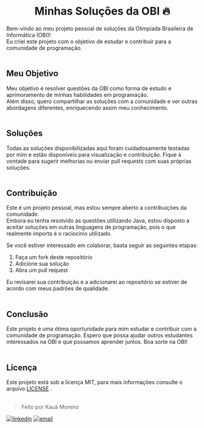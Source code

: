 <h1 align="center">Minhas Soluções da OBI 🔥</h1>

Bem-vindo ao meu projeto pessoal de soluções da Olimpíada Brasileira de Informática (OBI)! <br>
Eu criei este projeto com o objetivo de estudar e contribuir para a comunidade de programação.
<br><br>

## Meu Objetivo
Meu objetivo é resolver questões da OBI como forma de estudo e aprimoramento de minhas habilidades em programação. <br>
Além disso, quero compartilhar as soluções com a comunidade e ver outras abordagens diferentes, enriquecendo assim meu conhecimento.
<br><br>

## Soluções
Todas as soluções disponibilizadas aqui foram cuidadosamente testadas por mim e estão disponíveis para visualização e contribuição. 
Fique à vontade para sugerir melhorias ou enviar pull requests com suas próprias soluções.
<br><br>

## Contribuição
Este é um projeto pessoal, mas estou sempre aberto a contribuições da comunidade. <br>
Embora eu tenha resolvido as questões utilizando Java, estou disposto a aceitar soluções em outras linguagens de programação,
pois o que realmente importa é o raciocínio utilizado.

Se você estiver interessado em colaborar, basta seguir as seguintes etapas:
<br>

1. Faça um fork deste repositório
2. Adicione sua solução
3. Abra um pull request


Eu revisarei sua contribuição e a adicionarei ao repositório se estiver de acordo com meus padrões de qualidade.
<br><br>

## Conclusão
Este projeto é uma ótima oportunidade para mim estudar e contribuir com a comunidade de programação. 
Espero que possa ajudar outros estudantes interessados na OBI e que possamos aprender juntos. Boa sorte na OBI!
<br><br>

## Licença
Este projeto está sob a licença MIT, para mais informações consulte o arquivo [LICENSE](LICENSE) .
<br><br>

> Feito por Kauã Moreno 

[![linkedin](https://img.shields.io/badge/LinkedIn-0077B5?style=for-the-badge&logo=linkedin&logoColor=white)](www.linkedin.com/in/kauamoreno)
[![email](https://img.shields.io/badge/Gmail-D14836?style=for-the-badge&logo=gmail&logoColor=white)](mailto:kaua.moreno2005@gmail.com)
